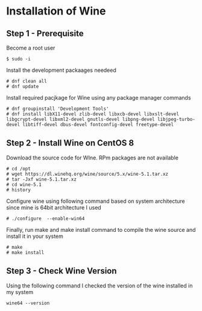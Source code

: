 Installation of Wine
=========

Step 1 - Prerequisite
------

Become a root user 
```
$ sudo -i
```
Install the development packaages needeed
```
# dnf clean all 
# dnf update
```
Install required pacjkage for Wine using any package manager commands
```
# dnf groupinstall 'Development Tools'
# dnf install libX11-devel zlib-devel libxcb-devel libxslt-devel libgcrypt-devel libxml2-devel gnutls-devel libpng-devel libjpeg-turbo-devel libtiff-devel dbus-devel fontconfig-devel freetype-devel 
```

Step 2 - Install Wine on CentOS 8
-------
Download the source code for WIne. RPm packages are not available

```
# cd /opt
# wget https://dl.winehq.org/wine/source/5.x/wine-5.1.tar.xz
# tar -Jxf wine-5.1.tar.xz
# cd wine-5.1
# history
```
Configure wine using following command based on system architecture since mine is 64bit architecture I used 
```
# ./configure  --enable-win64
```
Finally, run make and make install command to compile the wine source and install it in your system
```
# make
# make install 
``` 
Step 3 - Check Wine Version
-----
Using the following command I checked the version of the wine installed in my system

```
wine64 --version
```